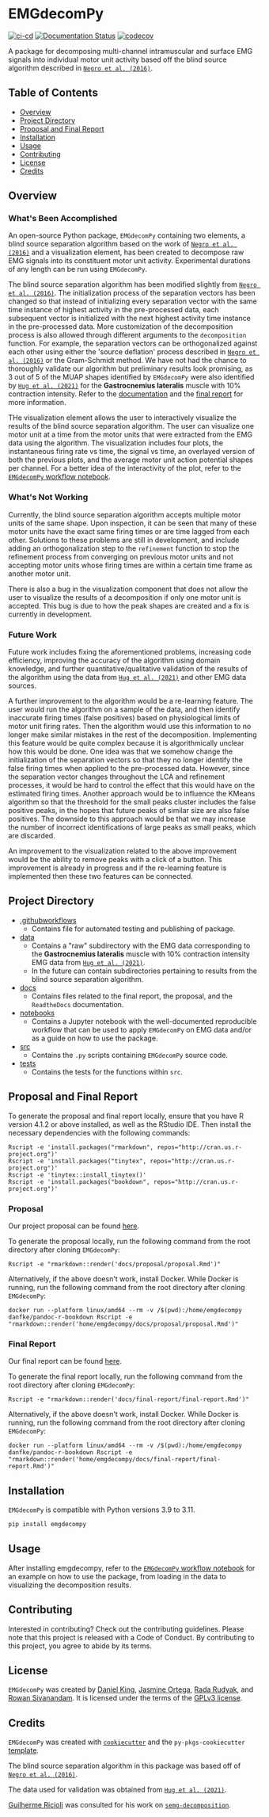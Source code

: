 # EMGdecomPy

[![ci-cd](https://github.com/UBC-SPL-MDS/emgdecompy/actions/workflows/ci-cd.yml/badge.svg)](https://github.com/UBC-SPL-MDS/emgdecompy/actions/workflows/ci-cd.yml)
[![Documentation Status](https://readthedocs.org/projects/emgdecompy/badge/?version=latest)](https://emgdecompy.readthedocs.io/en/latest/?badge=latest)
[![codecov](https://codecov.io/gh/UBC-SPL-MDS/emgdecompy/branch/main/graph/badge.svg?token=78ZU40UEOE)](https://codecov.io/gh/UBC-SPL-MDS/emgdecompy)

A package for decomposing multi-channel intramuscular and surface EMG signals into individual motor unit activity based off the blind source algorithm described in [`Negro et al. (2016)`](https://iopscience.iop.org/article/10.1088/1741-2560/13/2/026027/meta).

## Table of Contents

- [Overview](##overview)
- [Project Directory](##project-directory)
- [Proposal and Final Report](##proposal-and-final-report)
- [Installation](#installation)
- [Usage](#usage)
- [Contributing](#contributing)
- [License](#license)
- [Credits](#credits)

## Overview

### What's Been Accomplished

An open-source Python package, `EMGdecomPy` containing two elements, a blind source separation algorithm based on the work of [`Negro et al. (2016)`](https://iopscience.iop.org/article/10.1088/1741-2560/13/2/026027/meta) and a visualization element, has been created to decompose raw EMG signals into its constituent motor unit activity. Experimental durations of any length can be run using `EMGdecomPy`.

The blind source separation algorithm has been modified slightly from [`Negro et al. (2016)`](https://iopscience.iop.org/article/10.1088/1741-2560/13/2/026027/meta). The initialization process of the separation vectors has been changed so that instead of initializing every separation vector with the same time instance of highest activity in the pre-processed data, each subsequent vector is initialized with the next highest activity time instance in the pre-processed data. More customization of the decomposition process is also allowed through different arguments to the `decomposition` function. For example, the separation vectors can be orthogonalized against each other using either the 'source deflation' process described in [`Negro et al. (2016)`](https://iopscience.iop.org/article/10.1088/1741-2560/13/2/026027/meta) or the Gram-Schmidt method. We have not had the chance to thoroughly validate our algorithm but preliminary results look promising, as 3 out of 5 of the MUAP shapes identified by `EMGdecomPy` were also identified by [`Hug et al. (2021)`](https://figshare.com/articles/dataset/Analysis_of_motor_unit_spike_trains_estimated_from_high-density_surface_electromyography_is_highly_reliable_across_operators/13695937) for the **Gastrocnemius lateralis** muscle with 10% contraction intensity.  Refer to the [documentation](https://emgdecompy.readthedocs.io/en/latest/autoapi/emgdecompy/decomposition/index.html#emgdecompy.decomposition.decomposition) and the [final report](https://github.com/UBC-SPL-MDS/emg-decomPy/blob/main/docs/final-report/final-report.pdf) for more information.

THe visualization element allows the user to interactively visualize the results of the blind source separation algorithm. The user can visualize one motor unit at a time from the motor units that were extracted from the EMG data using the algorithm. The visualization includes four plots, the instantaneous firing rate vs time, the signal vs time, an overlayed version of both the previous plots, and the average motor unit action potential shapes per channel. For a better idea of the interactivity of the plot, refer to the [`EMGdecomPy` workflow notebook](https://github.com/The-Motor-Unit/EMGdecomPy/blob/main/notebooks/emgdecompy-worfklow.ipynb).

### What's Not Working

Currently, the blind source separation algorithm accepts multiple motor units of the same shape. Upon inspection, it can be seen that many of these motor units have the exact same firing times or are time lagged from each other. Solutions to these problems are still in development, and include adding an orthogonalization step to the `refinement` function to stop the refinement process from converging on previous motor units and not accepting motor units whose firing times are within a certain time frame as another motor unit.

There is also a bug in the visualization component that does not allow the user to visualize the results of a decomposition if only one motor unit is accepted. This bug is due to how the peak shapes are created and a fix is currently in development.

### Future Work

Future work includes fixing the aforementioned problems, increasing code efficiency, improving the accuracy of the algorithm using domain knowledge, and further quantitative/qualitative validation of the results of the algorithm using the data from [`Hug et al. (2021)`](https://figshare.com/articles/dataset/Analysis_of_motor_unit_spike_trains_estimated_from_high-density_surface_electromyography_is_highly_reliable_across_operators/13695937) and other EMG data sources.

A further improvement to the algorithm would be a re-learning feature. The user would run the algorithm on a sample of the data, and then identify inaccurate firing times (false positives) based on physiological limits of motor unit firing rates. Then the algorithm would use this information to no longer make similar mistakes in the rest of the decomposition. Implementing this feature would be quite complex because it is algorithmically unclear how this would be done. One idea was that we somehow change the initialization of the separation vectors so that they no longer identify the false firing times when applied to the pre-processed data. However, since the separation vector changes throughout the LCA and refinement processes, it would be hard to control the effect that this would have on the estimated firing times. Another approach would be to influence the KMeans algorithm so that the threshold for the small peaks cluster includes the false positive peaks, in the hopes that future peaks of similar size are also false positives. The downside to this approach would be that we may increase the number of incorrect identifications of large peaks as small peaks, which are discarded.

An improvement to the visualization related to the above improvement would be the ability to remove peaks with a click of a button. This improvement is already in progress and if the re-learning feature is implemented then these two features can be connected.

## Project Directory

- [.githubworkflows](https://github.com/The-Motor-Unit/EMGdecomPy/tree/main/.github/workflows)
  - Contains file for automated testing and publishing of package.
- [data](https://github.com/The-Motor-Unit/EMGdecomPy/tree/main/data)
  - Contains a "raw" subdirectory with the EMG data corresponding to the **Gastrocnemius lateralis** muscle with 10% contraction intensity EMG data from [`Hug et al. (2021)`](https://figshare.com/articles/dataset/Analysis_of_motor_unit_spike_trains_estimated_from_high-density_surface_electromyography_is_highly_reliable_across_operators/13695937).
  - In the future can contain subdirectories pertaining to results from the blind source separation algorithm.
- [docs](https://github.com/The-Motor-Unit/EMGdecomPy/tree/main/docs)
  - Contains files related to the final report, the proposal, and the `ReadtheDocs` documentation.
- [notebooks](https://github.com/The-Motor-Unit/EMGdecomPy/tree/main/notebooks)
  - Contains a Jupyter notebook with the well-documented reproducible workflow that can be used to apply `EMGdecomPy` on EMG data and/or as a guide on how to use the package.
- [src](https://github.com/The-Motor-Unit/EMGdecomPy/tree/main/src/emgdecompy)
  - Contains the `.py` scripts containing `EMGdecomPy` source code.
- [tests](https://github.com/The-Motor-Unit/EMGdecomPy/tree/main/tests)
  - Contains the tests for the functions within `src`.

## Proposal and Final Report

To generate the proposal and final report locally, ensure that you have R version 4.1.2 or above installed, as well as the RStudio IDE. Then install the necessary dependencies with the following commands:

```
Rscript -e 'install.packages("rmarkdown", repos="http://cran.us.r-project.org")'
Rscript -e 'install.packages("tinytex", repos="http://cran.us.r-project.org")'
Rscript -e 'tinytex::install_tinytex()'
Rscript -e 'install.packages("bookdown", repos="http://cran.us.r-project.org")'
```

### Proposal

Our project proposal can be found [here](https://github.com/UBC-SPL-MDS/emg-decomPy/blob/main/docs/proposal/proposal.pdf).

To generate the proposal locally, run the following command from the root directory after cloning `EMGdecomPy`:

```Rscript -e "rmarkdown::render('docs/proposal/proposal.Rmd')"```

Alternatively, if the above doesn't work, install Docker. While Docker is running, run the following command from the root directory after cloning `EMGdecomPy`:

```
docker run --platform linux/amd64 --rm -v /$(pwd):/home/emgdecompy danfke/pandoc-r-bookdown Rscript -e "rmarkdown::render('home/emgdecompy/docs/proposal/proposal.Rmd')"
```

### Final Report

Our final report can be found [here](https://github.com/UBC-SPL-MDS/emg-decomPy/blob/main/docs/final-report/final-report.pdf).

To generate the final report locally, run the following command from the root directory after cloning `EMGdecomPy`:

```Rscript -e "rmarkdown::render('docs/final-report/final-report.Rmd')"```

Alternatively, if the above doesn't work, install Docker. While Docker is running, run the following command from the root directory after cloning `EMGdecomPy`:

```
docker run --platform linux/amd64 --rm -v /$(pwd):/home/emgdecompy danfke/pandoc-r-bookdown Rscript -e "rmarkdown::render('home/emgdecompy/docs/final-report/final-report.Rmd')"
```

## Installation

`EMGdecomPy` is compatible with Python versions 3.9 to 3.11.

```bash
pip install emgdecompy
```

## Usage

After installing emgdecompy, refer to the [`EMGdecomPy` workflow notebook](https://github.com/UBC-SPL-MDS/EMGdecomPy/blob/main/notebooks/emgdecompy-worfklow.ipynb) for an example on how to use the package, from loading in the data to visualizing the decomposition results.

## Contributing

Interested in contributing? Check out the contributing guidelines. Please note that this project is released with a Code of Conduct. By contributing to this project, you agree to abide by its terms.

## License

`EMGdecomPy` was created by [Daniel King](github.com/danfke), [Jasmine Ortega](github.com/jasmineortega), [Rada Rudyak](github.com/Radascript), and [Rowan Sivanandam](github.com/Rowansiv). It is licensed under the terms of the [GPLv3 license](https://choosealicense.com/licenses/gpl-3.0/).

## Credits

`EMGdecomPy` was created with [`cookiecutter`](https://cookiecutter.readthedocs.io/en/latest/) and the `py-pkgs-cookiecutter` [template](https://github.com/py-pkgs/py-pkgs-cookiecutter).

The blind source separation algorithm in this package was based off of [`Negro et al. (2016)`](https://iopscience.iop.org/article/10.1088/1741-2560/13/2/026027/meta).

The data used for validation was obtained from [`Hug et al. (2021)`](https://figshare.com/articles/dataset/Analysis_of_motor_unit_spike_trains_estimated_from_high-density_surface_electromyography_is_highly_reliable_across_operators/13695937).

[Guilherme Ricioli](https://github.com/guilhermerc) was consulted for his work on [`semg-decomposition`](https://github.com/guilhermerc/semg-decomposition).
